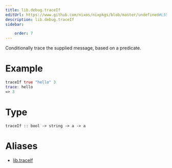 ```yaml
---
title: lib.debug.traceIf
editUrl: https://www.github.com/nixos/nixpkgs/blob/master/undefined#L55C5
description: lib.debug.traceIf
sidebar:

    order: 7
---
```


Conditionally trace the supplied message, based on a predicate.

# Example

```nix
traceIf true "hello" 3
trace: hello
=> 3
```

# Type

```
traceIf :: bool -> string -> a -> a
```


# Aliases

- [lib.traceIf](/nix-doc-comments/reference/lib/lib-traceif)



